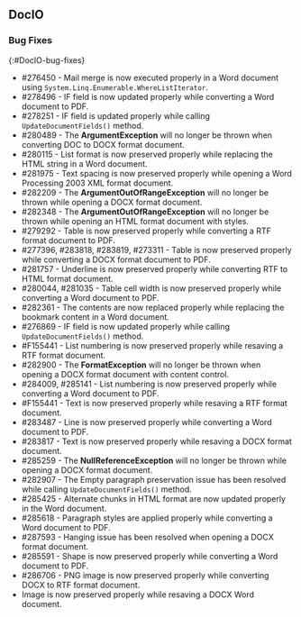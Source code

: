 ## DocIO


### Bug Fixes
{:#DocIO-bug-fixes}

* \#276450 - Mail merge is now executed properly in a Word document using `System.Linq.Enumerable.WhereListIterator`.
* \#278496 - IF field is now updated properly while converting a Word document to PDF.
* \#278251 - IF field is updated properly while calling `UpdateDocumentFields()` method.
* \#280489 - The **ArgumentException** will no longer be thrown when converting DOC to DOCX format document.
* \#280115 - List format is now preserved properly while replacing the HTML string in a Word document.
* \#281975 - Text spacing is now preserved properly while opening a Word Processing 2003 XML format document.
* \#282209 - The **ArgumentOutOfRangeException** will no longer be thrown while opening a DOCX format document.
* \#282348 - The **ArgumentOutOfRangeException** will no longer be thrown while opening an HTML format document with styles.
* \#279292 - Table is now preserved properly while converting a RTF format document to PDF.
* \#277396, \#283818, \#283819, \#273311 - Table is now preserved properly while converting a DOCX format document to PDF.
* \#281757 - Underline is now preserved properly while converting RTF to HTML format document.
* \#280044, \#281035 - Table cell width is now preserved properly while converting a Word document to PDF.
* \#282361 - The contents are now replaced properly while replacing the bookmark content in a Word document.
* \#276869 - IF field is now updated properly while calling `UpdateDocumentFields()` method.
* \#F155441 - List numbering is now preserved properly while resaving a RTF format document.
* \#282900 - The **FormatException** will no longer be thrown when opening a DOCX format document with content control.
* \#284009, \#285141 - List numbering is now preserved properly while converting a Word document to PDF.
* \#F155441 - Text is now preserved properly while resaving a RTF format document.
* \#283487 - Line is now preserved properly while converting a Word document to PDF.
* \#283817 - Text is now preserved properly while resaving a DOCX format document.
* \#285259 - The **NullReferenceException** will no longer be thrown while opening a DOCX format document.
* \#282907 - The Empty paragraph preservation issue has been resolved while calling `UpdateDocumentFields()` method.
* \#285425 - Alternate chunks in HTML format are now updated properly in the Word document.
* \#285618 - Paragraph styles are applied properly while converting a Word document to PDF.
* \#287593 - Hanging issue has been resolved when opening a DOCX format document.
* \#285591 - Shape is now preserved properly while converting a Word document to PDF.
* \#286706 - PNG image is now preserved properly while converting DOCX to RTF format document.
* Image is now preserved properly while resaving a DOCX Word document.